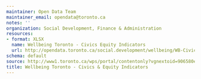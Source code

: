 ```yaml
---
maintainer: Open Data Team
maintainer_email: opendata@toronto.ca
notes: ''
organization: Social Development, Finance & Administration
resources:
- format: XLSX
  name: Wellbeing Toronto - Civics Equity Indicators
  url: http://opendata.toronto.ca/social.development/wellbeing/WB-Civics.xlsx
schema: default
source: http://www1.toronto.ca/wps/portal/contentonly?vgnextoid=906580ece073b410VgnVCM10000071d60f89RCRD&vgnextchannel=1a66e03bb8d1e310VgnVCM10000071d60f89RCRD
title: Wellbeing Toronto - Civics & Equity Indicators
---
```

